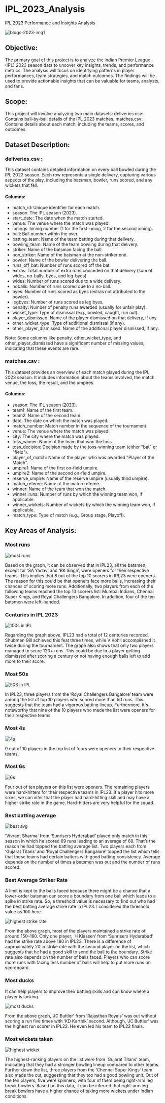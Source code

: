 # IPL_2023_Analysis
 IPL 2023 Performance and Insights Analysis

![blogs-2023-img1](https://github.com/user-attachments/assets/0ae1d3c9-abc9-4cb2-95ab-6e39067c5578)

 
## Objective:
The primary goal of this project is to analyze the Indian Premier League (IPL) 2023 season data to uncover key insights, trends, and performance metrics. The analysis will focus on identifying patterns in player performances, team strategies, and match outcomes. The findings will be used to provide actionable insights that can be valuable for teams, analysts, and fans.
## Scope:
This project will involve analyzing two main datasets:
deliveries.csv: Contains ball-by-ball details of the IPL 2023 matches.
matches.csv: Contains details about each match, including the teams, scores, and outcomes.
## Dataset Description: 
### deliveries.csv : 
This dataset contains detailed information on every ball bowled during the IPL 2023 season. Each row represents a single delivery, capturing various aspects of the play, including the batsman, bowler, runs scored, and any wickets that fell.
#### Columns:
- match_id: Unique identifier for each match.
- season: The IPL season (2023).
- start_date: The date when the match started.
- venue: The venue where the match was played.
- innings: Inning number (1 for the first inning, 2 for the second inning).
- ball: Ball number within the over.
- batting_team: Name of the team batting during that delivery.
- bowling_team: Name of the team bowling during that delivery.
- striker: Name of the batsman facing the ball.
- non_striker: Name of the batsman at the non-striker end.
- bowler: Name of the bowler delivering the ball.
- runs_off_bat: Number of runs scored off the bat.
- extras: Total number of extra runs conceded on that delivery (sum of wides, no-balls, byes, and leg-byes).
- wides: Number of runs scored due to a wide delivery.
- noballs: Number of runs scored due to a no-ball.
- byes: Number of runs scored as byes (extras not attributed to the bowler).
- legbyes: Number of runs scored as leg byes.
- penalty: Number of penalty runs awarded (usually for unfair play).
- wicket_type: Type of dismissal (e.g., bowled, caught, run out).
- player_dismissed: Name of the player dismissed on that delivery, if any.
- other_wicket_type: Type of additional dismissal (if any).
- other_player_dismissed: Name of the additional player dismissed, if any.

Note: Some columns like penalty, other_wicket_type, and other_player_dismissed have a significant number of missing values, indicating that these events are rare.

### matches.csv :
This dataset provides an overview of each match played during the IPL 2023 season. It includes information about the teams involved, the match venue, the toss, the result, and the umpires.
#### Columns:
- season: The IPL season (2023).
- team1: Name of the first team.
- team2: Name of the second team.
- date: The date on which the match was played.
- match_number: Match number in the sequence of the tournament.
- venue: The venue where the match was played.
- city: The city where the match was played.
- toss_winner: Name of the team that won the toss.
- toss_decision: Decision made by the toss-winning team (either "bat" or "field").
- player_of_match: Name of the player who was awarded "Player of the Match".
- umpire1: Name of the first on-field umpire.
- umpire2: Name of the second on-field umpire.
- reserve_umpire: Name of the reserve umpire (usually third umpire).
- match_referee: Name of the match referee.
- winner: Name of the team that won the match.
- winner_runs: Number of runs by which the winning team won, if applicable.
- winner_wickets: Number of wickets by which the winning team won, if applicable.
- match_type: Type of match (e.g., Group stage, Playoff).

## Key Areas of Analysis:
### Most runs

![most runs](https://github.com/user-attachments/assets/1597956b-2e28-489b-b6fe-8e3b8704e810)


Based on the graph, it can be observed that in IPL23, all the batsmen, except for ‘SA Yadav’ and ‘RK Singh’, were openers for their respective teams. This implies that 8 out of the top 10 scorers in IPL23 were openers. The reason for this could be that openers face more balls, increasing their chances of scoring more runs. Additionally, two players from each of the following teams reached the top 10 scorers list: Mumbai Indians, Chennai Super Kings, and Royal Challengers Bangalore. In addition, four of the ten batsmen were left-handed.


### Centuries in IPL 2023

![100s in IPL ](https://github.com/user-attachments/assets/5b660b25-7621-49f8-ae7c-4d445da6929d)


Regarding the graph above, IPL23 had a total of 12 centuries recorded. Shubman Gill achieved this feat three times, while V Kohli accomplished it twice during the tournament. The graph also shows that only two players managed to score 120+ runs. This could be due to a player getting dismissed after scoring a century or not having enough balls left to add more to their score.


### Most 50s

![50S in IPL ](https://github.com/user-attachments/assets/53ead41d-e39e-4c8d-97a7-15289722535f)


In IPL23, three players from the ‘Royal Challengers Bangalore’ team were among the list of top 10 players who scored more than 50 runs. This suggests that the team had a vigorous batting lineup. Furthermore, it's noteworthy that nine of the 10 players who made the list were openers for their respective teams.

### Most 4s

![4s ](https://github.com/user-attachments/assets/d13e63f5-993e-43fd-80cb-1b3f8cfced1f)


9 out of 10 players in the top list of fours were openers to their respective teams.

### Most 6s

![6s ](https://github.com/user-attachments/assets/65b19794-4734-4b56-8411-5f5c44f26a40)


Four out of ten players on this list were openers. The remaining players were hard-hitters for their respective teams in IPL23. If a player hits more sixes, we can infer that the player had hard-hitting skill and may have a higher strike rate in the game. Hard-hitters are very helpful for the squad.


### Best batting average

![best avg](https://github.com/user-attachments/assets/72c9f6b0-619f-45f1-ba8e-01730da6f357)


‘Vivrant Sharma’ from ‘Sunrisers Hyderabad’ played only match in this season in which he scored 69 runs leading to an average of 69. That’s the reason he had topped the batting average list. Two players each from ‘Gujarat Titans’ and ‘Royal Challengers Bangalore’ topped the list which tells that these teams had certain batters with good batting consistency. Average depends on the number of times a batsmen was out and the number of runs scored.

### Best Average Striker Rate

A limit is kept to the balls faced because there might be a chance that a lower-order batsman can score a boundary from one ball which leads to a spike in strike rate. So, a threshold value is necessary to find out who had the best batting average strike rate in IPL23. I considered the threshold value as 100 here.

![highest strike rate ](https://github.com/user-attachments/assets/e85efdab-e774-4e91-a0aa-adc73fa48f6b)


From the above graph, most of the players maintained a strike rate of around 150–160. Only one player, ‘H Klassen’ from ‘Sunrisers Hyderabad’ had the strike rate above 180 in IPL23. There is a difference of approximately 20 in strike rate with the second player on the list, which suggests that he had a good skill to send the ball to the boundary. Strike rate also depends on the number of balls faced. Players who can score more runs with facing less number of balls will help to put more runs on scoreboard.

### Most ducks
It can help players to improve their batting skills and can know where a player is lacking.

![most ducks](https://github.com/user-attachments/assets/4db660f2-86e4-4d78-b8c7-1e37b50bd2e2)


From the above graph, ‘JC Buttler’ from ‘Rajasthan Royals’ was out without scoring a run five times with ‘KD Karthik’ second. Although, ‘JC Buttler’ was the highest run scorer in IPL22. He even led his team to IPL22 finals.

### Most wickets taken

![highest wicket ](https://github.com/user-attachments/assets/1da59f3a-671b-4983-bd8e-82dceb3076bc)


The highest-ranking players on the list were from 'Gujarat Titans' team, indicating that they had a stronger bowling lineup compared to other teams. Further down the list, three players from the 'Chennai Super Kings' team also made the cut, suggesting that they too had a good bowling unit. Out of the ten players, five were spinners, with four of them being right-arm leg break bowlers. Based on this data, it can be inferred that right-arm leg break bowlers have a higher chance of taking more wickets under Indian conditions.


